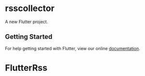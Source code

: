 # rsscollector

A new Flutter project.

## Getting Started

For help getting started with Flutter, view our online
[documentation](https://flutter.io/).
# FlutterRss
